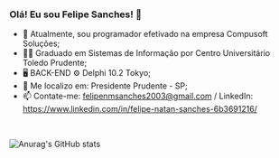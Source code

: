 ### Olá! Eu sou Felipe Sanches! 👋
<link rel="stylesheet" href="https://cdn.jsdelivr.net/gh/devicons/devicon@v2.15.1/devicon.min.css">
          

- 💼 Atualmente, sou programador efetivado na empresa Compusoft Soluções;
- 🧑‍🎓 Graduado em Sistemas de Informação por Centro Universitário Toledo Prudente;
- 🖥️ BACK-END ⚙️ Delphi 10.2 Tokyo;
- 📍  Me localizo em: Presidente Prudente - SP;
- 📫 Contate-me: felipenmsanches2003@gmail.com / LinkedIn: https://www.linkedin.com/in/felipe-natan-sanches-6b3691216/

<br>

![Anurag's GitHub stats](https://github-readme-stats.vercel.app/api?username=sanches2003&show_icons=true&theme=tokyonight)




          
          
